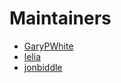 # Maintainers

- [GaryPWhite](https://github.com/GaryPWhite)
- [lelia](https://github.com/lelia)
- [jonbiddle](https://github.com/jonbiddle)
